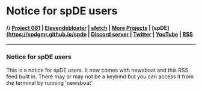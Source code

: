 # Notice for spDE users

#### // [Project 081](https://p081.github.io) | [Elevendebloater](https://spdgmr.github.io/elevendebloater) | [sfetch](https://spdgmr.github.io/sfetch) | [More Projects](https://spdgmr.github.io/projects) | [spDE](https://spdgmr.github.io/spde | [Discord server](https://ffdiscord.github.io) | [Twitter](https://nitter.net/spdgmr) | [YouTube](https://invidious.namazso.eu/speedie) | [RSS](https://raw.githubusercontent.com/spdgmr/posts/main/rss.xml)
--------------

### Notice for spDE users
This is a notice for spDE users. It now comes with newsboat and this RSS feed built in. There may or may not be a keybind but you can access it from the terminal by running 'newsboat'
